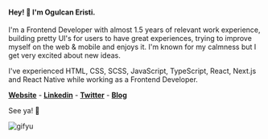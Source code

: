 #### Hey! 👋 I'm Ogulcan Eristi.

I'm a Frontend Developer with almost 1.5 years of relevant work experience, building pretty UI's for users to have great experiences, trying to improve myself on the web & mobile and enjoys it. I'm known for my calmness but I get very excited about new ideas.

I've experienced HTML, CSS, SCSS, JavaScript, TypeScript, React, Next.js and React Native while working as a Frontend Developer.

**[Website](https://www.ogulcaneristi.com)** - **[Linkedin](https://www.linkedin.com/in/ogulcaneristi/)** - **[Twitter](https://twitter.com/olcaneristi)** - **[Blog](https://medium.com/@olcaneristi)**

See ya! 🤙

![gifyu](https://media.giphy.com/media/ui1hpJSyBDWlG/giphy.gif)
